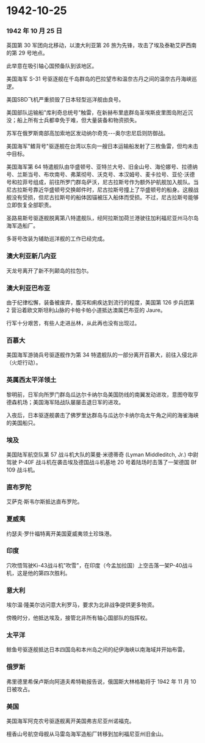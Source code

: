 # 1942-10-25

### 1942 年 10 月 25 日

英国第 30 军团向北移动，以澳大利亚第 26
旅为先锋，攻击了埃及泰勒艾萨西南的第 29 号地点。

此举意在吸引轴心国预备队到该地区。

美国海军 S-31
号驱逐舰在千岛群岛的巴拉望市和温奈古丹之间的温奈古丹海峡巡逻。

美国SBD飞机严重损毁了日本轻型巡洋舰由良号。

美国部队运输船"库利奇总统号"触雷，在新赫布里底群岛圣埃斯皮里图岛附近沉没；船上所有士兵都幸免于难，但大量装备和物资损失。

苏军在俄罗斯南部高加索地区发动纳尔奇克---奥尔忠尼启则防御战。

美国海军"鳍背号"驱逐舰在台湾以东向一艘日本运输船发射了三枚鱼雷，但均未击中目标。

美国海军第 64
特遣舰队由华盛顿号、亚特兰大号、旧金山号、海伦娜号、拉德纳号、兰斯当号、布坎南号、弗莱彻号、沃克号、本汉姆号、麦卡拉号、亚伦·沃德号和拉菲号组成，前往所罗门群岛萨沃，尼古拉斯号作为额外护航舰加入舰队。当尼古拉斯号靠近华盛顿号交换邮件时，尼古拉斯号撞上了华盛顿号的船身。这艘战舰没有受损，但尼古拉斯号的船体因锚被压入船体而受损。不过，尼古拉斯号能够立即恢复全部职责。

圣路易斯号驱逐舰脱离第八特遣舰队，经阿拉斯加荷兰港驶往加利福尼亚州马尔岛海军造船厂。

多哥号改装为辅助巡洋舰的工作已经完成。

### 澳大利亚新几内亚

天龙号离开了新不列颠岛的拉包尔。

### 澳大利亚巴布亚

由于纪律松懈，装备被废弃，腹泻和痢疾达到流行的程度，美国第 126 步兵团第
2 营沿着欧文斯坦利山脉的卡帕卡帕小道抵达澳属巴布亚的 Jaure。

行军十分艰苦，有些人走进丛林，从此再也没有出现过。

### 百慕大

美国海军游骑兵号驱逐舰作为第 34
特遣舰队的一部分离开百慕大，前往入侵北非（火炬行动）。

### 英属西太平洋领土

黎明前，日军向所罗门群岛瓜达尔卡纳尔岛美国防线的南翼发动进攻，意图夺取亨德森机场；美国海军陆战队屡屡击退日军的进攻。

入夜后，日本驱逐舰袭击了佛罗里达群岛与瓜达尔卡纳尔岛太午角之间的海雀海峡的美国船只。

### 埃及

美国陆军航空队第 57 战斗机大队的莱曼·米德蒂奇 (Lyman Middleditch, Jr.)
中尉驾驶 P-40F 战斗机在袭击埃及德国战斗机基地 20
号着陆场时击落了一架德国 Bf 109 战斗机。

### 直布罗陀

艾萨克·斯韦尔斯抵达直布罗陀。

### 夏威夷

约瑟夫·罗什福特离开美国夏威夷领土珍珠港。

### 印度

穴吹悟驾驶Ki-43战斗机"吹雪"，在印度（今孟加拉国）上空击落一架P-40战斗机，这是他的第四次胜利。

### 意大利

埃尔温·隆美尔访问意大利罗马，要求为北非战争提供更多物资。

傍晚时分，他抵达埃及，接管北非所有轴心国部队的指挥权。

### 太平洋

鲸鱼号驱逐舰抵达日本四国岛和本州岛之间的纪伊海峡以南海域并开始布雷。

### 俄罗斯

弗里德里希保卢斯向阿道夫希特勒报告说，俄国斯大林格勒将于 1942 年 11 月
10 日被攻占。

### 美国

美国海军阿克农号驱逐舰离开美国弗吉尼亚州诺福克。

檀香山号航空母舰从马雷岛海军造船厂转移到加利福尼亚州旧金山。
